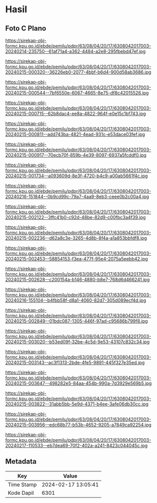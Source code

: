 # Hasil

## Foto C Plano

https://sirekap-obj-formc.kpu.go.id/ebde/pemilu/pdpr/63/08/04/20/17/6308042017003-20240214-235750--61af71a4-a362-4484-a2e8-295fbebd47ef.jpg

https://sirekap-obj-formc.kpu.go.id/ebde/pemilu/pdpr/63/08/04/20/17/6308042017003-20240215-000320--36226eb0-2077-4bbf-b6d4-900d58ab3686.jpg

https://sirekap-obj-formc.kpu.go.id/ebde/pemilu/pdpr/63/08/04/20/17/6308042017003-20240215-000544--7bf6550e-6067-4665-8e75-df8c42015526.jpg

https://sirekap-obj-formc.kpu.go.id/ebde/pemilu/pdpr/63/08/04/20/17/6308042017003-20240215-000715--62b8dac4-ee8a-4822-964f-e0e15c1bf743.jpg

https://sirekap-obj-formc.kpu.go.id/ebde/pemilu/pdpr/63/08/04/20/17/6308042017003-20240215-000811--add743ba-4821-4ead-931c-e53dace03fef.jpg

https://sirekap-obj-formc.kpu.go.id/ebde/pemilu/pdpr/63/08/04/20/17/6308042017003-20240215-000917--70ecb70f-859b-4e39-8097-6937a5fcddf0.jpg

https://sirekap-obj-formc.kpu.go.id/ebde/pemilu/pdpr/63/08/04/20/17/6308042017003-20240215-001734--a093609d-8e3f-4720-b4c9-a00ab5661f4c.jpg

https://sirekap-obj-formc.kpu.go.id/ebde/pemilu/pdpr/63/08/04/20/17/6308042017003-20240216-151844--0b9cd99c-79a7-4aa9-8eb3-ceee0b2c00a4.jpg

https://sirekap-obj-formc.kpu.go.id/ebde/pemilu/pdpr/63/08/04/20/17/6308042017003-20240215-002122--3ffc41b0-c92d-48be-82d9-c00fbc3a4f39.jpg

https://sirekap-obj-formc.kpu.go.id/ebde/pemilu/pdpr/63/08/04/20/17/6308042017003-20240215-002236--d62a8c3e-3265-4d8b-8f4a-a1a853bbfdf8.jpg

https://sirekap-obj-formc.kpu.go.id/ebde/pemilu/pdpr/63/08/04/20/17/6308042017003-20240215-002453--58854153-f3ea-477f-95e4-2075a5eebb42.jpg

https://sirekap-obj-formc.kpu.go.id/ebde/pemilu/pdpr/63/08/04/20/17/6308042017003-20240215-002628--c200154a-b146-4880-b8e7-768d6d466241.jpg

https://sirekap-obj-formc.kpu.go.id/ebde/pemilu/pdpr/63/08/04/20/17/6308042017003-20240216-155104--b4fbb58f-d8a1-4060-82d7-305d089ecf4d.jpg

https://sirekap-obj-formc.kpu.go.id/ebde/pemilu/pdpr/63/08/04/20/17/6308042017003-20240215-002849--01bdc087-1305-446f-97ad-c95686b799f8.jpg

https://sirekap-obj-formc.kpu.go.id/ebde/pemilu/pdpr/63/08/04/20/17/6308042017003-20240215-003020--b53ed09f-32be-4c5d-9e53-43107c832c34.jpg

https://sirekap-obj-formc.kpu.go.id/ebde/pemilu/pdpr/63/08/04/20/17/6308042017003-20240215-003143--ac3f1313-2bde-4fe5-9891-445f327e35ed.jpg

https://sirekap-obj-formc.kpu.go.id/ebde/pemilu/pdpr/63/08/04/20/17/6308042017003-20240215-003647--498282e5-84aa-454b-990a-7d3929e569b5.jpg

https://sirekap-obj-formc.kpu.go.id/ebde/pemilu/pdpr/63/08/04/20/17/6308042017003-20240215-003822--31abb5bb-5e9d-4371-b4ee-3afe06db30cc.jpg

https://sirekap-obj-formc.kpu.go.id/ebde/pemilu/pdpr/63/08/04/20/17/6308042017003-20240215-003956--edc68b77-b53b-4652-9205-a7849ca92254.jpg

https://sirekap-obj-formc.kpu.go.id/ebde/pemilu/pdpr/63/08/04/20/17/6308042017003-20240217-110533--eb7dea69-70f2-402a-a241-8423c044045c.jpg


## Metadata

| Key        | Value               |
| ---------- | ------------------- |
| Time Stamp | 2024-02-17 13:05:41 |
| Kode Dapil | 6301                |




